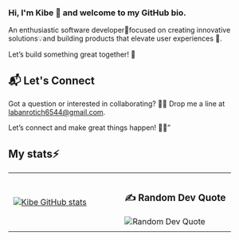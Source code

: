 ### Hi, I'm Kibe 👋 and welcome to my GitHub bio.


An enthusiastic software developer🚀focused on creating innovative solutions💡and building products that elevate user experiences 🌟. 

Let’s build something great together! 🤝

## 📬 Let's Connect
Got a question or interested in collaborating? 🤔✨ Drop me a line at  labanrotich6544@gmail.com.

Let’s connect and make great things happen! 📧🚀”

## My stats⚡ 

<div align="center">

<table style="width: 100%; max-width: 600px; border-collapse: collapse;">
  <tr>
    <td style="width: 50%; padding: 10px;">
      <a href="https://github.com/laban254/github-readme-stats">
        <img src="https://github-readme-stats.vercel.app/api?username=laban254&show_icons=true&theme=react&bg_color=0D1117&color=5BCDEC&line=5BCDEC&point=FFFFFF&hide_border=true&repo=github-readme-stats" alt="Kibe GitHub stats" style="max-width: 100%; height: auto;"/>
      </a>
    </td>
    <td style="width: 70%; padding: 10px; vertical-align: top;">
      <h3>✍️ Random Dev Quote</h3>
      <img src="https://quotes-github-readme.vercel.app/api?type=vetical&theme=radical" alt="Random Dev Quote" style="max-width: 140%; height: auto;"/>
    </td>
  </tr>
</table>

</div>

